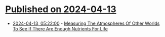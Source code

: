 # [Published on 2024-04-13](index.md)

* [2024-04-13, 05:22:00](https://soylentnews.org/article.pl?sid=24/04/12/185203&from=rss) - [Measuring The Atmospheres Of Other Worlds To See If There Are Enough Nutrients For Life](https://soylentnews.org/article.pl?sid=24/04/12/185203&from=rss)
